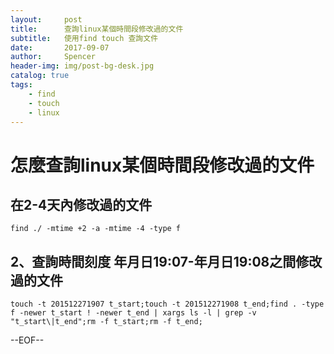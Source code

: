 ```yaml
---
layout:     post
title:      查詢linux某個時間段修改過的文件 
subtitle:   使用find touch 查詢文件
date:       2017-09-07
author:     Spencer
header-img: img/post-bg-desk.jpg
catalog: true
tags:
    - find
    - touch
    - linux
---
```


# 怎麼查詢linux某個時間段修改過的文件

## 在2-4天內修改過的文件
```
find ./ -mtime +2 -a -mtime -4 -type f
```

## 2、查詢時間刻度 年月日19:07-年月日19:08之間修改過的文件
```
touch -t 201512271907 t_start;touch -t 201512271908 t_end;find . -type f -newer t_start ! -newer t_end | xargs ls -l | grep -v "t_start\|t_end";rm -f t_start;rm -f t_end;
```

--EOF--